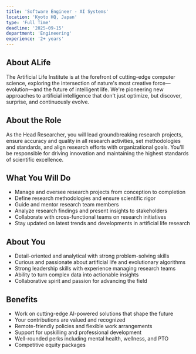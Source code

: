 ```yaml
---
title: 'Software Engineer - AI Systems'
location: 'Kyoto HQ, Japan'
type: 'Full Time'
deadline: '2025-09-15'
department: 'Engineering'
experience: '2+ years'
---
```


## About ALife

The Artificial Life Institute is at the forefront of cutting-edge computer science, exploring the intersection of nature's most creative force—evolution—and the future of intelligent life. We're pioneering new approaches to artificial intelligence that don't just optimize, but discover, surprise, and continuously evolve.

## About the Role

As the Head Researcher, you will lead groundbreaking research projects, ensure accuracy and quality in all research activities, set methodologies and standards, and align research efforts with organizational goals. You'll be responsible for driving innovation and maintaining the highest standards of scientific excellence.

## What You Will Do

- Manage and oversee research projects from conception to completion
- Define research methodologies and ensure scientific rigor
- Guide and mentor research team members
- Analyze research findings and present insights to stakeholders
- Collaborate with cross-functional teams on research initiatives
- Stay updated on latest trends and developments in artificial life research

## About You

- Detail-oriented and analytical with strong problem-solving skills
- Curious and passionate about artificial life and evolutionary algorithms
- Strong leadership skills with experience managing research teams
- Ability to turn complex data into actionable insights
- Collaborative spirit and passion for advancing the field

## Benefits

- Work on cutting-edge AI-powered solutions that shape the future
- Your contributions are valued and recognized
- Remote-friendly policies and flexible work arrangements
- Support for upskilling and professional development
- Well-rounded perks including mental health, wellness, and PTO
- Competitive equity packages
